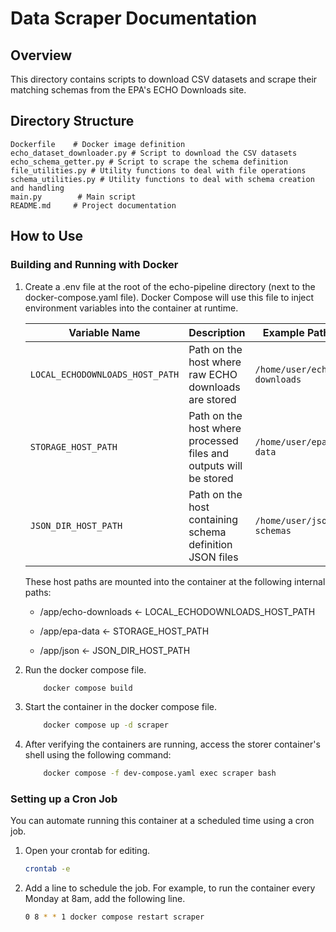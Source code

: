 # Data Scraper Documentation

## Overview
This directory contains scripts to download CSV datasets and scrape their matching schemas from the EPA's ECHO Downloads site.

## Directory Structure
    Dockerfile    # Docker image definition
    echo_dataset_downloader.py # Script to download the CSV datasets
    echo_schema_getter.py # Script to scrape the schema definition 
    file_utilities.py # Utility functions to deal with file operations
    schema_utilities.py # Utility functions to deal with schema creation and handling
    main.py        # Main script
    README.md     # Project documentation

## How to Use
### Building and Running with Docker
1. Create a .env file at the root of the echo-pipeline directory (next to the docker-compose.yaml file). Docker Compose will use this file to inject environment variables into the container at runtime.

    | Variable Name | Description | Example Path                         |
    |-----------------------------|----------------------------------------|----------|
    | `LOCAL_ECHODOWNLOADS_HOST_PATH` | Path on the host where raw ECHO downloads are stored               | `/home/user/echo-downloads`          |
    | `STORAGE_HOST_PATH`             | Path on the host where processed files and outputs will be stored   | `/home/user/epa-data`                |
    | `JSON_DIR_HOST_PATH`           | Path on the host containing schema definition JSON files            | `/home/user/json-schemas`            |

    These host paths are mounted into the container at the following internal paths:

    - /app/echo-downloads ← LOCAL_ECHODOWNLOADS_HOST_PATH

    - /app/epa-data ← STORAGE_HOST_PATH

    - /app/json ← JSON_DIR_HOST_PATH
    
2. Run the docker compose file.
    ```bash
        docker compose build 
    ```

3. Start the container in the docker compose file.
    ```bash
        docker compose up -d scraper
    ```

4. After verifying the containers are running, access the storer container's shell using the following command:
    ```bash
        docker compose -f dev-compose.yaml exec scraper bash
    ```

### Setting up a Cron Job
You can automate running this container at a scheduled time using a cron job.

1. Open your crontab for editing.
    ```bash
    crontab -e
    ```

2. Add a line to schedule the job. For example, to run the container every Monday at 8am, add the following line.
    ```bash
    0 8 * * 1 docker compose restart scraper
    ```

